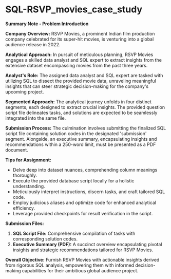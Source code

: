 # SQL-RSVP_movies_case_study
**Summary Note - Problem Introduction**

**Company Overview:** RSVP Movies, a prominent Indian film production company celebrated for its super-hit movies, is venturing into a global audience release in 2022.

**Analytical Approach:** In pursuit of meticulous planning, RSVP Movies engages a skilled data analyst and SQL expert to extract insights from the extensive dataset encompassing movies from the past three years.

**Analyst's Role:** The assigned data analyst and SQL expert are tasked with utilizing SQL to dissect the provided movie data, unraveling meaningful insights that can steer strategic decision-making for the company's upcoming project.

**Segmented Approach:** The analytical journey unfolds in four distinct segments, each designed to extract crucial insights. The provided question script file delineates tasks, and solutions are expected to be seamlessly integrated into the same file.

**Submission Process:** The culmination involves submitting the finalized SQL script file containing solution codes in the designated 'submission' segment. Alongside, an executive summary, encapsulating insights and recommendations within a 250-word limit, must be presented as a PDF document.

**Tips for Assignment:**
- Delve deep into dataset nuances, comprehending column meanings thoroughly.
- Execute the provided database script locally for a holistic understanding.
- Meticulously interpret instructions, discern tasks, and craft tailored SQL code.
- Employ judicious aliases and optimize code for enhanced analytical efficiency.
- Leverage provided checkpoints for result verification in the script.

**Submission Files:**
1. **SQL Script File:** Comprehensive compilation of tasks with corresponding solution codes.
2. **Executive Summary (PDF):** A succinct overview encapsulating pivotal insights and strategic recommendations tailored for RSVP Movies.

**Overall Objective:** Furnish RSVP Movies with actionable insights derived from rigorous SQL analysis, empowering them with informed decision-making capabilities for their ambitious global audience project.